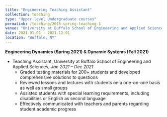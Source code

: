 ```yaml
---
title: "Engineering Teaching Assistant"
collection: teaching
type: "Upper-level Undergraduate courses"
permalink: /teaching/2015-spring-teaching-1
venue: "University at Buffalo School of Engineering and Applied Sciences"
date: 2021-01-01 - 2021-12-01
location: "Buffalo, NY"
---
```


**Engineering Dynamics (Spring 2021) & Dynamic Systems (Fall 2021)** 
* Teaching Assistant, University at Buffalo School of Engineering and Applied Sciences, *Jan 2021 – Dec 2021*
  * Graded testing materials for 200+ students and developed comprehensive solutions to questions
  * Reviewed lessons and lectures with students on a one-on-one basis as well as small groups
  * Assisted students with special learning requirements, including disabilities or English as second language
  * Effectively communicated with teachers and parents regarding student academic progress
